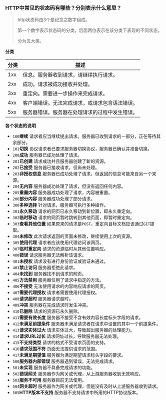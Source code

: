 ### HTTP中常见的状态码有哪些？分别表示什么意思？

> http状态码由3个是纪念之数字组成。
>
> 第一个数字表示状态码的分类，后面两位表示在该分类下表现的不同状态。
>
> 分为五大类。

**分类**

| 分类 | 描述                                           |
| ---- | ---------------------------------------------- |
| 1xx  | 信息。服务器收到请求，请继续执行请求。         |
| 2xx  | 成功。请求被成功接收并处理。                   |
| 3xx  | 重定向。需要进一步操作来完成请求。             |
| 4xx  | 客户端错误。无法完成请求，或请求包含语法错误。 |
| 5xx  | 服务器错误。服务器在处理请求的过程中发生错误。 |

**各个状态的说明**

- `100`**继续** 请求者应当继续提出请求。服务器已收到请求的一部分，正在等待其余部分。
- `101`**切换** 协议请求者已要求服务器切换协议，服务器已确认并准备切换。
- `200`**成功** 服务器已成功处理了请求。
- `201`**已创建** 请求成功并且服务器创建了新的资源。
- `202`**已接受** 服务器已接收请求，但尚未处理。
- `203`**非授权信息** 服务器已成功处理了请求，但返回的信息可能来自另一个来源。
- `204`**无内容** 服务器成功处理了请求，但没有返回任何内容。
- `205`**重置内容** 服务器成功处理了请求，内容被重置。
- `206`**部分内容** 服务器成功处理了部分请求。
- `300`**多种选择** 针对请求，服务器可执行多种操作。
- `301`**永久移动** 请求的网页已永久移动到新位置，即永久重定向。
- `302`**临时移动** 请求的网页暂时跳转到其他页面，即暂时重定向。
- `303`**查看其他位置** 如果原来的请求是`POST`，重定向目标文档应该通过`GET`提取。
- `304`**未修改** 此次请求返回的页面未修改，继续使用上次的资源。
- `305`**使用代理** 请求者应该使用代理访问该网页。
- `307`**临时重定向** 请求的资源临时从其他位置响应。
- `400`**错误** 请求服务器无法解析该请求。
- `401`**未授权** 请求没有进行身份验证或验证未通过。
- `403`**禁止访问** 服务器拒绝此请求。
- `404`**未找到** 服务器找不到请求的网页。
- `405`**方法禁用** 服务器仅用了请求中指定的方法。
- `406`**不接受** 无法使用请求的内容响应请求的网页。
- `407`**需要代理授权** 请求者需要使用代理授权。
- `408`**请求超时** 服务器请求超时。
- `409`**冲突** 服务器在完成请求时发生冲突。
- `410`**已删除** 请求的资源已永久删除。
- `411`**需要有效长度** 服务器不接受不含有效内容长度标头字段的请求。
- `412`**未满足前提条件** 服务器未满足请求者在请求中设置的其中一个前提条件。
- `413`**请求实体过大** 请求实体过大，导致超出服务器的处理能力。
- `414`**请求URL过长** 请求网址过长，导致服务器无法处理。
- `415`**不支持类型** 请求的格式不受请求页面的支持。
- `416`**请求范围不符** 页面无法提供请求的范围。
- `417`**未满足期望值** 服务器为满足期望请求标头字段的要求。
- `500`**服务器内部错误** 服务器遇到错误，无法完成请求。
- `501`**未实现** 服务器不具备完成请求的功能。
- `502`**错误网关** 服务器作为网关或代理，从上游服务器收到无效响应。
- `503`**服务不可用** 服务器目前无法使用。
- `504`**网关超时** 服务器作为网关或代理，但是没有及时从上游服务器收到请求。
- `505`**HTTP版本不支持** 服务器不支持请求中所用的HTTP协议版本。 